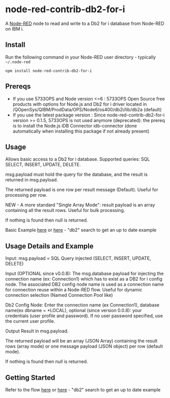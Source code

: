 # node-red-contrib-db2-for-i

A <a href="http://nodered.org" target="_new">Node-RED</a> node to read and write to a Db2 for i database from Node-RED on IBM i.

Install
-------

Run the following command in your Node-RED user directory - typically `~/.node-red`

    npm install node-red-contrib-db2-for-i


Prereqs
-------
- If you use 5733OPS and Node version <=6 :
5733OPS Open Source free products with options for Node.js and Db2 for i driver located in /QOpenSys/QIBM/ProdData/OPS/Node6/os400/db2i/lib/db2a (default)
- If you use the latest package version : 
Since node-red-contrib-db2-for-i version >= 0.1.5, 5733OPS is not used anymore (deprecated): the prereq is to install the Node.js iDB Connector idb-connector (done automatically when installing this package if not already present)
  

Usage
-----

Allows basic access to a Db2 for i database. Supported queries: SQL SELECT, INSERT, UPDATE, DELETE.

msg.payload must hold the query for the database, and the result is returned in msg.payload.

The returned payload is one row per result message (Default). Useful for processing per row.

NEW -  A more standard "Single Array Mode":  result payload is an array containing all the result rows. Useful for bulk processing.

If nothing is found then null is returned.

Basic Example [here](https://flows.nodered.org/flow/b255f32b8e07a5cc0c17e654fd338354)  or [here](https://flows.nodered.org) - "db2" search to get an up to date example


Usage Details and Example
--------

Input:   msg.payload  = SQL Query injected (SELECT, INSERT, UPDATE, DELETE)

Input (OPTIONAL since v0.0.8): The msg.database payload for injecting the connection name (ex: Connection1) which has to exist as a DB2 for i config node. 
The  associated DB2 config node name is used as a connection name for connection reuse within a Node-RED flow. 
Useful for dynamic connection selection (Named Connection Pool like) 

Db2 Config Node:  Enter the connection name (ex Connection1), database name(ex dbname = *LOCAL), optional (since version 0.0.8):  your credentials (user profile and password). If no user password specified, use the current user profile.

Output Result in msg.payload. 

The returned payload will be an array (JSON Array) containing the result rows (array mode) or one message payload (JSON object) per row (default mode).

If nothing is found then <i>null</i> is returned.

 
Getting Started
--------

Refer to the flow [here](https://flows.nodered.org/flow/b255f32b8e07a5cc0c17e654fd338354)  or [here](https://flows.nodered.org) - "db2" search to get an up to date example
    

